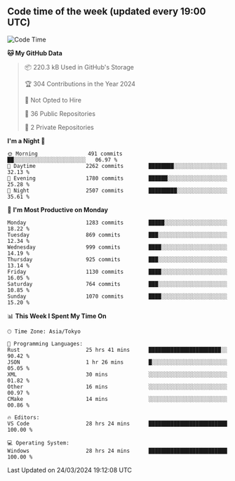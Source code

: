 ## Code time of the week (updated every 19:00 UTC)

<!--START_SECTION:waka-->
![Code Time](http://img.shields.io/badge/Code%20Time-2%2C870%20hrs%2056%20mins-blue)

**🐱 My GitHub Data** 

> 📦 220.3 kB Used in GitHub's Storage 
 > 
> 🏆 304 Contributions in the Year 2024
 > 
> 🚫 Not Opted to Hire
 > 
> 📜 36 Public Repositories 
 > 
> 🔑 2 Private Repositories 
 > 
**I'm a Night 🦉** 

```text
🌞 Morning                491 commits         ██░░░░░░░░░░░░░░░░░░░░░░░   06.97 % 
🌆 Daytime                2262 commits        ████████░░░░░░░░░░░░░░░░░   32.13 % 
🌃 Evening                1780 commits        ██████░░░░░░░░░░░░░░░░░░░   25.28 % 
🌙 Night                  2507 commits        █████████░░░░░░░░░░░░░░░░   35.61 % 
```
📅 **I'm Most Productive on Monday** 

```text
Monday                   1283 commits        █████░░░░░░░░░░░░░░░░░░░░   18.22 % 
Tuesday                  869 commits         ███░░░░░░░░░░░░░░░░░░░░░░   12.34 % 
Wednesday                999 commits         ████░░░░░░░░░░░░░░░░░░░░░   14.19 % 
Thursday                 925 commits         ███░░░░░░░░░░░░░░░░░░░░░░   13.14 % 
Friday                   1130 commits        ████░░░░░░░░░░░░░░░░░░░░░   16.05 % 
Saturday                 764 commits         ███░░░░░░░░░░░░░░░░░░░░░░   10.85 % 
Sunday                   1070 commits        ████░░░░░░░░░░░░░░░░░░░░░   15.20 % 
```


📊 **This Week I Spent My Time On** 

```text
🕑︎ Time Zone: Asia/Tokyo

💬 Programming Languages: 
Rust                     25 hrs 41 mins      ███████████████████████░░   90.42 % 
JSON                     1 hr 26 mins        █░░░░░░░░░░░░░░░░░░░░░░░░   05.05 % 
XML                      30 mins             ░░░░░░░░░░░░░░░░░░░░░░░░░   01.82 % 
Other                    16 mins             ░░░░░░░░░░░░░░░░░░░░░░░░░   00.97 % 
CMake                    14 mins             ░░░░░░░░░░░░░░░░░░░░░░░░░   00.86 % 

🔥 Editors: 
VS Code                  28 hrs 24 mins      █████████████████████████   100.00 % 

💻 Operating System: 
Windows                  28 hrs 24 mins      █████████████████████████   100.00 % 
```


 Last Updated on 24/03/2024 19:12:08 UTC
<!--END_SECTION:waka-->